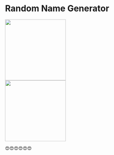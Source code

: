 # Random Name Generator

<img src="https://i.imgur.com/hMgDTWm.png" width="200" />
</br>
<img src="https://i.imgur.com/ZovqmXl.png" width="200" />

😍😍😍😍😍😍
